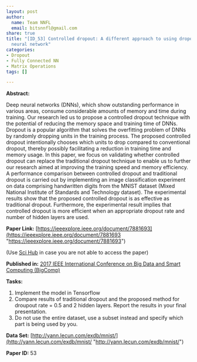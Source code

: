 ```yaml
---
layout: post
author:
  name: Team NNFL
  email: bitsnnfl@gmail.com
share: true
title: "[ID_53] Controlled dropout: A different approach to using dropout on deep
  neural network"
categories:
- Dropout
- Fully Connected NN
- Matrix Operations
tags: []

---
```

**Abstract:**

Deep neural networks (DNNs), which show outstanding performance in various areas, consume considerable amounts of memory and time during training. Our research led us to propose a controlled dropout technique with the potential of reducing the memory space and training time of DNNs. Dropout is a popular algorithm that solves the overfitting problem of DNNs by randomly dropping units in the training process. The proposed controlled dropout intentionally chooses which units to drop compared to conventional dropout, thereby possibly facilitating a reduction in training time and memory usage. In this paper, we focus on validating whether controlled dropout can replace the traditional dropout technique to enable us to further our research aimed at improving the training speed and memory efficiency. A performance comparison between controlled dropout and traditional dropout is carried out by implementing an image classification experiment on data comprising handwritten digits from the MNIST dataset (Mixed National Institute of Standards and Technology dataset). The experimental results show that the proposed controlled dropout is as effective as traditional dropout. Furthermore, the experimental result implies that controlled dropout is more efficient when an appropriate dropout rate and number of hidden layers are used.

**Paper Link:** [https://ieeexplore.ieee.org/document/7881693](https://ieeexplore.ieee.org/document/7881693 "https://ieeexplore.ieee.org/document/7881693")

(Use [Sci Hub](https://sci-hub.tw/ "Sci-Hub") in case you are not able to access the paper)

**Published in:** [2017 IEEE International Conference on Big Data and Smart Computing (BigComp)](https://ieeexplore.ieee.org/xpl/conhome/7877084/proceeding)

**Tasks:**

1. Implement the model in Tensorflow
2. Compare results of traditional dropout and the proposed method for droupout rate = 0.5 and 2 hidden layers. Report the results in your final presentation. 
3. Do not use the entire dataset, use a subset instead and specify which part is being used by you.

**Data Set:** [http://yann.lecun.com/exdb/mnist/](http://yann.lecun.com/exdb/mnist/ "http://yann.lecun.com/exdb/mnist/")

**Paper ID:** 53